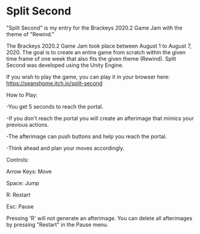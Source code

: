 # Split Second
 "Split Second" is my entry for the Brackeys 2020.2 Game Jam with the theme of "Rewind."

The Brackeys 2020.2 Game Jam took place between August 1 to August 7, 2020. The goal is to create an entire game from scratch within the given time frame of one week that also fits the given theme (Rewind). Split Second was developed using the Unity Engine. 

If you wish to play the game, you can play it in your browser here: https://seanshome.itch.io/split-second

How to Play:

-You get 5 seconds to reach the portal.

-If you don't reach the portal you will create an afterimage that mimics your previous actions.

-The afterimage can push buttons and help you reach the portal.

-Think ahead and plan your moves accordingly.


Controls:

Arrow Keys: Move

Space: Jump

R: Restart

Esc: Pause

Pressing 'R' will not generate an afterimage. You can delete all afterimages by pressing "Restart" in the Pause menu.
